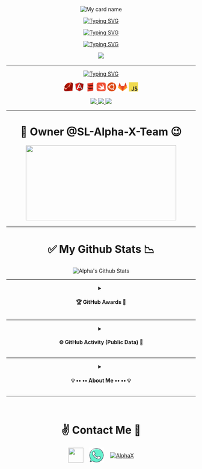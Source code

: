 <div align="center">

![My card name](https://cardivo.vercel.app/api?name=SL-Alpha-X%20😎&description=Never%20Give%20Up🙄&image=https://telegra.ph/file/185c241c27145c2520a94.jpg?v=4&backgroundColor=#white&github=SL-Alpha-X&pattern=leaf&colorPattern=white)

<p align="center">
    <a href="https://github.com/SL-Alpha-X/SL-Alpha-X">
        <img
            src="https://readme-typing-svg.herokuapp.com?size=30&width=300&lines=Hello+Im+MALINDU"
            alt="Typing SVG"
        />
    </a>
</p>

<p align="center">
    <a href="https://github.com/SL-Alpha-X/SL-Alpha-X">
        <img
            src="https://readme-typing-svg.herokuapp.com?size=30&width=330&lines=Wlcm+To+My+Profile+🚀"
            alt="Typing SVG"
        />
    </a>
</p>

<p align="center">
    <a href="https://github.com/SL-Alpha-X/SL-Alpha-X">
        <img
            src="https://readme-typing-svg.herokuapp.com?size=28&width=495&lines=<Creating+New+Alpha-X+WA+Bot>"
            alt="Typing SVG"
        />
    </a>
</p>

<p align='center'>
  <a href="github.com/SL-Alpha-X" > <img src="https://c.tenor.com/lUFliafCu_MAAAAd/hello.gif"width="100" /> </a>
</p>

---

<p align="center">
    <a href="https://github.com/SL-Alpha-X/SL-Alpha-X">
        <img
            src="https://readme-typing-svg.herokuapp.com?size=35&width=400&lines=🌟+<+<+Alpha+>+>+🍁"
            alt="Typing SVG"
        />
    </a>
</p>

<p align="center">
<img src="https://raw.githubusercontent.com/devicons/devicon/master/icons/ruby/ruby-original.svg" width="25px" height="25px"/>
<img src="https://raw.githubusercontent.com/devicons/devicon/master/icons/angularjs/angularjs-original.svg" width="25px" height="25px"/>
<img src="https://raw.githubusercontent.com/devicons/devicon/master/icons/scala/scala-original.svg" width="25px" height="25px"/>
<img src="https://raw.githubusercontent.com/devicons/devicon/master/icons/swift/swift-original.svg" width="25px" height="25px"/>
<img src="https://raw.githubusercontent.com/devicons/devicon/master/icons/ubuntu/ubuntu-plain.svg" width="25px" height="25px"/>
<img src="https://raw.githubusercontent.com/devicons/devicon/master/icons/gitlab/gitlab-original.svg" width="25px" height="25px"/>
<img src="https://raw.githubusercontent.com/devicons/devicon/master/icons/javascript/javascript-original.svg" width="25px" height="25px"/>

<br>

<p align="center">
  <a href="https://github.com/SL-Alpha-X">
    <img src="https://komarev.com/ghpvc/?username=SL-Alpha-X&label=Profile%20views&color=ff69b4&label=Profile+Views&style=plastic">

  </a>
  <a href="https://github.com/SL-Alpha-X?tab=stars">
    <img src="https://img.shields.io/github/stars/SL-Alpha-X?color=ff69b4&label=Stargazers&style=plastic">

  </a>
  <a href="https://github.com/SL-Alpha-X?tab=followers">
    <img src="https://img.shields.io/github/followers/SL-Alpha-X?color=ff69b4&label=Followers&style=plastic">

  </a>
</p>

---

<h1 align="center"><b>💫 Owner @SL-Alpha-X-Team 😉</b></h1>

<p align="center"> 
 <img src="https://adcy.io/wp-content/uploads/2020/04/anti-hacking.gif" height="200" width="400" />
</p>

---

<h1 align="center"><b>✅ My Github Stats 📉</b></h1>

<p align="center">
<img align="center" src="https://github-readme-stats.vercel.app/api?username=SL-Alpha-X&include_all_commits=true&count_private=true&show_icons=true&line_height=20&title_color=7A7ADB&icon_color=2234AE&text_color=D3D3D3&bg_color=0,000000,130F40" alt="Alpha's Github Stats">
</p>

---

<details>
    <summary align="center"><h4>&#127942 <b> GitHub Awards 📑</b></h4></summary><br/>

![Github Trophy](https://github-profile-trophy.vercel.app/?username=SL-Alpha-X)

</details>

---

<details>
    <summary align="center"><h4> <b>⚙️ GitHub Activity (Public Data) 🔰</b></h4></summary><br/>

![Metrics](https://metrics.lecoq.io/SL-Alpha-X?template=classic&followup=1&isocalendar=1&languages=1&isocalendar.duration=half-year&config.timezone=Europe%2FIstanbul)

</details>

---
 
<details>
    <summary align="center"><h4> <b>💡 •• •• About Me •• •• 💡</b></h4></summary><br/>

Hi, my name is Malindu. (SL-Alpha 😉)

Just a sad developer. 😌

14 yeas old. From Sri Lanka. 🇱🇰 

I'm still learning java script. 💫

Studying at Taxila Central College Horana. 💭

We hope to bring a super bot to WhatsApp soon. 
[Alpha-X-WA-Bot] 🤖

My future hope is to become a software engineer. 😽

If you have any question for me ı put my contact information above. 🙂

</details>

---

<br>

<h1 align="center"><b>✌️ Contact Me 💭</b></h1>

<p align="center">
<a href="https://t.me/SL_Alpha_X" target="blank"><img align="center" src="https://cdn4.iconfinder.com/data/icons/logos-and-brands/512/335_Telegram_logo-256.png"  height="40" width="40" /></a> &nbsp;&nbsp;
<a href="https://wa.me/94772978164" target="blank"><img align="center" src="https://github.com/SL-Alpha-X/SL-Alpha-X/blob/main/whatsapp.png"  height="40" width="40" /></a> &nbsp;&nbsp;
<a href="malinduprabanjanaperis@gmail.com" target="blank"><img align="center" src="https://www.freepnglogos.com/uploads/gmail-email-logo-png-16.png" alt="AlphaX" height="40" width="50" /></a>
</p>
</div>

